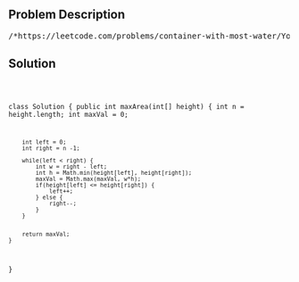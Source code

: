<!--
<style>
  body { font-family: Arial, sans-serif; }
  .container { max-width: 700px; margin: 0 auto; padding: 10px; }
  .comment-block { background-color: #f9f9f9; padding: 10px; border-left: 5px solid #ccc; overflow-wrap: break-word; white-space: pre-wrap; }
  .code-block { background-color: #f4f4f4; padding: 10px; border: 1px solid #ddd; overflow-wrap: break-word; white-space: pre-wrap; }
</style>
-->

<div class='container'>
<h2>Problem Description</h2>
<div class='comment-block'>
<pre>
/*https://leetcode.com/problems/container-with-most-water/You are given an integer array height of length n.There are n vertical lines drawn such that the two endpoints of theith line are (i, 0) and (i, height[i]).Find two lines that together with the x-axis form a container,such that the container contains the most water.Return the maximum amount of water a container can store.Notice that you may not slant the container.Example 1:Input: height = [1,8,6,2,5,4,8,3,7]Output: 49Explanation: The above vertical lines are represented by array[1,8,6,2,5,4,8,3,7]. In this case, the max area of water (blue section)the container can contain is 49.Example 2:Input: height = [1,1]Output: 1Constraints:n == height.length2 <= n <= 1050 <= height[i] <= 104*/</pre>
</div>

<h2>Solution</h2>
<div class='code-block'>
<pre><code class='language-java'>

class Solution {
    public int maxArea(int[] height) {
        int n = height.length;
        int maxVal = 0;

        int left = 0;
        int right = n -1;

        while(left < right) {
            int w = right - left;
            int h = Math.min(height[left], height[right]);
            maxVal = Math.max(maxVal, w*h);
            if(height[left] <= height[right]) {
                left++;
            } else {
                right--;
            }
        }
        

        return maxVal;
    }
}
</code></pre>
</div>
</div>
